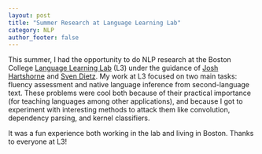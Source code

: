 ```yaml
---
layout: post
title: "Summer Research at Language Learning Lab"
category: NLP
author_footer: false
---
```


This summer, I had the opportunity to do NLP research at the Boston College [Language Learning Lab](http://l3atbc.org/) (L3) under the guidance of [Josh Hartshorne](https://www.bc.edu/bc-web/schools/mcas/departments/psychology/people/faculty-directory/joshua-hartshorne.html) and [Sven Dietz](https://genetics.med.harvard.edu/lab/church/sdietz). My work at L3 focused on two main tasks: fluency assessment and native language inference from second-language text. These problems were cool both because of their practical importance (for teaching languages among other applications), and because I got to experiment with interesting methods to attack them like convolution, dependency parsing, and kernel classifiers.

It was a fun experience both working in the lab and living in Boston. Thanks to everyone at L3!

